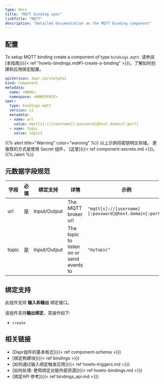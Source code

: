 ```yaml
---
type: docs
title: "MQTT binding spec"
linkTitle: "MQTT"
description: "Detailed documentation on the MQTT binding component"
---
```


## 配置

To setup MQTT binding create a component of type `bindings.mqtt`. 请参阅[本指南]({{< ref "howto-bindings.md#1-create-a-binding" >}})，了解如何创建和应用绑定配置。


```yaml
apiVersion: dapr.io/v1alpha1
kind: Component
metadata:
  name: <NAME>
  namespace: <NAMESPACE>
spec:
  type: bindings.mqtt
  version: v1
  metadata:
  - name: url
    value: mqtt[s]://[username][:password]@host.domain[:port]
  - name: topic
    value: topic1
```
{{% alert title="Warning" color="warning" %}}
以上示例将密钥明文存储。 更推荐的方式是使用 Secret 组件， [这里]({{< ref component-secrets.md >}})。
{{% /alert %}}

## 元数据字段规范

| 字段    | 必填 | 绑定支持         | 详情                                       | 示例                                                     |
| ----- |:--:| ------------ | ---------------------------------------- | ------------------------------------------------------ |
| url   | 是  | Input/Output | The MQTT broker url                      | `"mqtt[s]://[username][:password]@host.domain[:port]"` |
| topic | 是  | Input/Output | The topic to listen on or send events to | `"mytopic"`                                            |

## 绑定支持

此组件支持 **输入和输出** 绑定接口。

该组件支持**输出绑定**，其操作如下:

- `create`
## 相关链接

- [Dapr组件的基本格式]({{< ref component-schema >}})
- [绑定构建块]({{< ref bindings >}})
- [如何通过输入绑定触发应用]({{< ref howto-triggers.md >}})
- [如何处理: 使用绑定对接外部资源]({{< ref howto-bindings.md >}})
- [绑定API 参考]({{< ref bindings_api.md >}})
